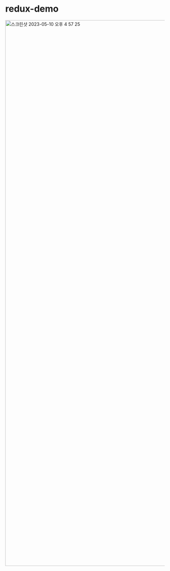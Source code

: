 # redux-demo

<img width="1722" alt="스크린샷 2023-05-10 오후 4 57 25" src="https://github.com/kimdonggu42/redux-demo/assets/115632555/00de9fe5-a225-4a91-b7b2-2e0b92493592">
